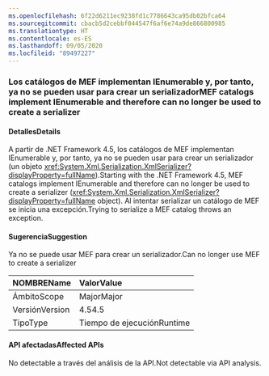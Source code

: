 ```yaml
---
ms.openlocfilehash: 6f22d6211ec9238fd1c7786643ca95db02bfca64
ms.sourcegitcommit: cbacb5d2cebbf044547f6af6e74a9de866800985
ms.translationtype: HT
ms.contentlocale: es-ES
ms.lasthandoff: 09/05/2020
ms.locfileid: "89497227"
---
```

### <a name="mef-catalogs-implement-ienumerable-and-therefore-can-no-longer-be-used-to-create-a-serializer"></a><span data-ttu-id="5e98d-101">Los catálogos de MEF implementan IEnumerable y, por tanto, ya no se pueden usar para crear un serializador</span><span class="sxs-lookup"><span data-stu-id="5e98d-101">MEF catalogs implement IEnumerable and therefore can no longer be used to create a serializer</span></span>

#### <a name="details"></a><span data-ttu-id="5e98d-102">Detalles</span><span class="sxs-lookup"><span data-stu-id="5e98d-102">Details</span></span>

<span data-ttu-id="5e98d-103">A partir de .NET Framework 4.5, los catálogos de MEF implementan IEnumerable y, por tanto, ya no se pueden usar para crear un serializador (un objeto <xref:System.Xml.Serialization.XmlSerializer?displayProperty=fullName>).</span><span class="sxs-lookup"><span data-stu-id="5e98d-103">Starting with the .NET Framework 4.5, MEF catalogs implement IEnumerable and therefore can no longer be used to create a serializer (<xref:System.Xml.Serialization.XmlSerializer?displayProperty=fullName> object).</span></span> <span data-ttu-id="5e98d-104">Al intentar serializar un catálogo de MEF se inicia una excepción.</span><span class="sxs-lookup"><span data-stu-id="5e98d-104">Trying to serialize a MEF catalog throws an exception.</span></span>

#### <a name="suggestion"></a><span data-ttu-id="5e98d-105">Sugerencia</span><span class="sxs-lookup"><span data-stu-id="5e98d-105">Suggestion</span></span>

<span data-ttu-id="5e98d-106">Ya no se puede usar MEF para crear un serializador.</span><span class="sxs-lookup"><span data-stu-id="5e98d-106">Can no longer use MEF to create a serializer</span></span>

| <span data-ttu-id="5e98d-107">NOMBRE</span><span class="sxs-lookup"><span data-stu-id="5e98d-107">Name</span></span>    | <span data-ttu-id="5e98d-108">Valor</span><span class="sxs-lookup"><span data-stu-id="5e98d-108">Value</span></span>       |
|:--------|:------------|
| <span data-ttu-id="5e98d-109">Ámbito</span><span class="sxs-lookup"><span data-stu-id="5e98d-109">Scope</span></span>   |<span data-ttu-id="5e98d-110">Major</span><span class="sxs-lookup"><span data-stu-id="5e98d-110">Major</span></span>|
|<span data-ttu-id="5e98d-111">Versión</span><span class="sxs-lookup"><span data-stu-id="5e98d-111">Version</span></span>|<span data-ttu-id="5e98d-112">4.5</span><span class="sxs-lookup"><span data-stu-id="5e98d-112">4.5</span></span>|
|<span data-ttu-id="5e98d-113">Tipo</span><span class="sxs-lookup"><span data-stu-id="5e98d-113">Type</span></span>|<span data-ttu-id="5e98d-114">Tiempo de ejecución</span><span class="sxs-lookup"><span data-stu-id="5e98d-114">Runtime</span></span>|

#### <a name="affected-apis"></a><span data-ttu-id="5e98d-115">API afectadas</span><span class="sxs-lookup"><span data-stu-id="5e98d-115">Affected APIs</span></span>

<span data-ttu-id="5e98d-116">No detectable a través del análisis de la API.</span><span class="sxs-lookup"><span data-stu-id="5e98d-116">Not detectable via API analysis.</span></span>

<!--

#### Affected APIs

Not detectable via API analysis.

-->
